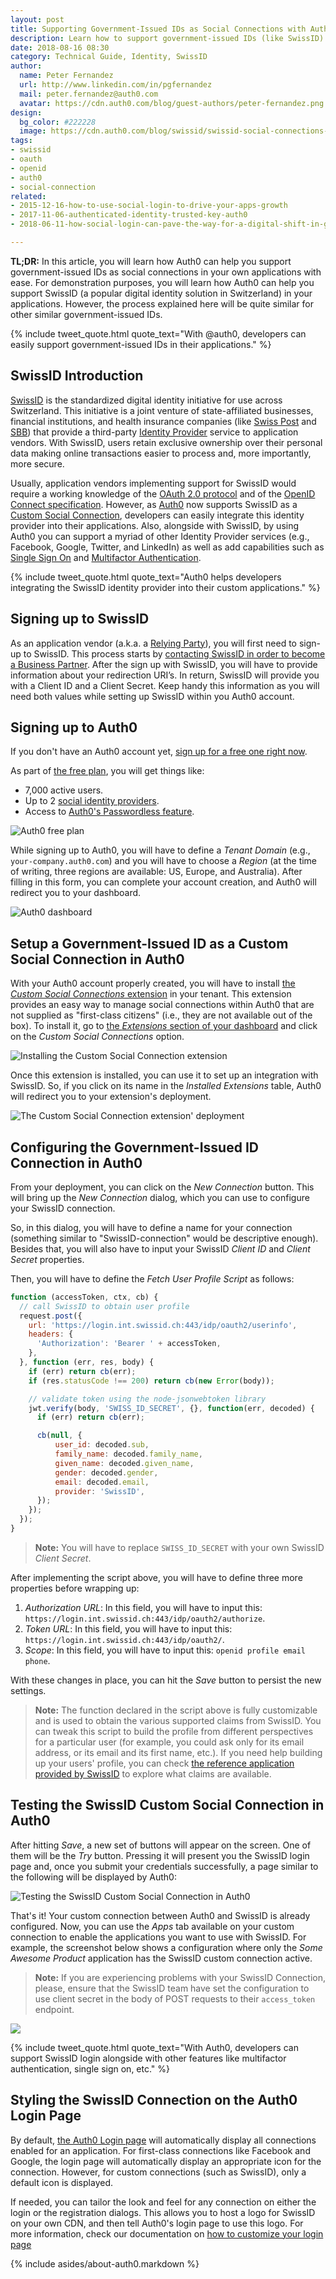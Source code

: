 ```yaml
---
layout: post
title: Supporting Government-Issued IDs as Social Connections with Auth0
description: Learn how to support government-issued IDs (like SwissID) as Social Connections into your applications with Auth0.
date: 2018-08-16 08:30
category: Technical Guide, Identity, SwissID
author:
  name: Peter Fernandez
  url: http://www.linkedin.com/in/pgfernandez
  mail: peter.fernandez@auth0.com
  avatar: https://cdn.auth0.com/blog/guest-authors/peter-fernandez.png
design:
  bg_color: #222228
  image: https://cdn.auth0.com/blog/swissid/swissid-social-connections-logo.png
tags:
- swissid
- oauth
- openid
- auth0
- social-connection
related:
- 2015-12-16-how-to-use-social-login-to-drive-your-apps-growth
- 2017-11-06-authenticated-identity-trusted-key-auth0
- 2018-06-11-how-social-login-can-pave-the-way-for-a-digital-shift-in-grocery

---
```


**TL;DR:** In this article, you will learn how Auth0 can help you support government-issued IDs as social connections in your own applications with ease. For demonstration purposes, you will learn how Auth0 can help you support SwissID (a popular digital identity solution in Switzerland) in your applications. However, the process explained here will be quite similar for other similar government-issued IDs.

{% include tweet_quote.html quote_text="With @auth0, developers can easily support government-issued IDs in their applications." %}

## SwissID Introduction

[SwissID](https://swissid.ch) is the standardized digital identity initiative for use across Switzerland. This initiative is a joint venture of state-affiliated businesses, financial institutions, and health insurance companies (like [Swiss Post](https://www.post.ch/en) and [SBB](https://www.sbb.ch/en/)) that provide a third-party [Identity Provider](https://auth0.com/docs/identityproviders) service to application vendors. With SwissID, users retain exclusive ownership over their personal data making online transactions easier to process and, more importantly, more secure.

Usually, application vendors implementing support for SwissID would require a working knowledge of the [OAuth 2.0 protocol](https://auth0.com/docs/protocols/oauth2) and of the [OpenID Connect specification](https://auth0.com/docs/protocols/oidc). However, as [Auth0](https://auth0.com) now supports SwissID as a [Custom Social Connection](https://auth0.com/docs/extensions/custom-social-extensions), developers can easily integrate this identity provider into their applications. Also, alongside with SwissID, by using Auth0 you can support a myriad of other Identity Provider services (e.g., Facebook, Google, Twitter, and LinkedIn) as well as add capabilities such as [Single Sign On](https://auth0.com/docs/sso/current) and [Multifactor Authentication](https://auth0.com/docs/multifactor-authentication).

{% include tweet_quote.html quote_text="Auth0 helps developers integrating the SwissID identity provider into their custom applications." %}

## Signing up to SwissID

As an application vendor (a.k.a. a [Relying Party](https://auth0.com/identity-glossary#r)), you will first need to sign-up to SwissID. This process starts by [contacting SwissID in order to become a Business Partner](https://www.swissid.ch/en/business-partners#become-a-part-of-a-success-story). After the sign up with SwissID, you will have to provide information about your redirection URI’s. In return, SwissID will provide you with a Client ID and a Client Secret. Keep handy this information as you will need both values while setting up SwissID within you Auth0 account.

## Signing up to Auth0

If you don't have an Auth0 account yet, <a href="https://auth0.com/signup" data-amp-replace="CLIENT_ID" data-amp-addparams="anonId=CLIENT_ID(cid-scope-cookie-fallback-name)">sign up for a free one right now</a>.

As part of [the free plan](https://auth0.com/pricing), you will get things like:
- 7,000 active users.
- Up to 2 [social identity providers](https://auth0.com/docs/identityproviders).
- Access to [Auth0's Passwordless feature](https://auth0.com/passwordless).

![Auth0 free plan](https://cdn.auth0.com/blog/swissid/auth0-free-plan.png)

While signing up to Auth0, you will have to define a _Tenant Domain_ (e.g., `your-company.auth0.com`) and you will have to choose a _Region_ (at the time of writing, three regions are available: US, Europe, and Australia). After filling in this form, you can complete your account creation, and Auth0 will redirect you to your dashboard.

![Auth0 dashboard](https://cdn.auth0.com/blog/secure-your-gaming-company-with-auth0's-user-fraud-score-and-minfraud/auth0-dashboard.png)

## Setup a Government-Issued ID as a Custom Social Connection in Auth0

With your Auth0 account properly created, you will have to install [the _Custom Social Connections_ extension](https://auth0.com/docs/extensions/custom-social-extensions) in your tenant. This extension provides an easy way to manage social connections within Auth0 that are not supplied as "first-class citizens" (i.e., they are not available out of the box). To install it, go to [the _Extensions_ section of your dashboard](https://manage.auth0.com/#/extensions) and click on the _Custom Social Connections_ option.

![Installing the Custom Social Connection extension](https://cdn.auth0.com/blog/swissid/custom-social-connection.png)

Once this extension is installed, you can use it to set up an integration with SwissID. So, if you click on its name in the _Installed Extensions_ table, Auth0 will redirect you to your extension's deployment.

![The Custom Social Connection extension' deployment](https://cdn.auth0.com/blog/swissid/custom-social-connect-deployment.png)

## Configuring the Government-Issued ID Connection in Auth0

From your deployment, you can click on the _New Connection_ button. This will bring up the _New Connection_ dialog, which you can use to configure your SwissID connection.

So, in this dialog, you will have to define a name for your connection (something similar to "SwissID-connection" would be descriptive enough). Besides that, you will also have to input your SwissID _Client ID_ and _Client Secret_ properties.

Then, you will have to define the _Fetch User Profile Script_ as follows:

```javascript
function (accessToken, ctx, cb) {
  // call SwissID to obtain user profile
  request.post({
    url: 'https://login.int.swissid.ch:443/idp/oauth2/userinfo',
    headers: {
      'Authorization': 'Bearer ' + accessToken,
    },
  }, function (err, res, body) {
    if (err) return cb(err);
    if (res.statusCode !== 200) return cb(new Error(body));

    // validate token using the node-jsonwebtoken library
    jwt.verify(body, 'SWISS_ID_SECRET', {}, function(err, decoded) {
      if (err) return cb(err);

      cb(null, {
          user_id: decoded.sub,
          family_name: decoded.family_name,
          given_name: decoded.given_name,
          gender: decoded.gender,
          email: decoded.email,
          provider: 'SwissID',
      });
    });
  });
}
```

> **Note:** You will have to replace `SWISS_ID_SECRET` with your own SwissID _Client Secret_.

After implementing the script above, you will have to define three more properties before wrapping up:

1. _Authorization URL_: In this field, you will have to input this: `https://login.int.swissid.ch:443/idp/oauth2/authorize`.
2. _Token URL_: In this field, you will have to input this: `https://login.int.swissid.ch:443/idp/oauth2/`.
3. _Scope_: In this field, you will have to input this: `openid profile email phone`.

With these changes in place, you can hit the _Save_ button to persist the new settings.

> **Note:** The function declared in the script above is fully customizable and is used to obtain the various supported claims from SwissID. You can tweak this script to build the profile from different perspectives for a particular user (for example, you could ask only for its email address, or its email and its first name, etc.). If you need help building up your users' profile, you can check [the reference application provided by SwissID](https://login.int.swissid.ch/swissid-ref-app) to explore what claims are available. 

## Testing the SwissID Custom Social Connection in Auth0

After hitting _Save_, a new set of buttons will appear on the screen. One of them will be the _Try_ button. Pressing it will present you the SwissID login page and, once you submit your credentials successfully, a page similar to the following will be displayed by Auth0:

![Testing the SwissID Custom Social Connection in Auth0](https://cdn.auth0.com/blog/swissid/testing-the-social-connection-extension.png)

That's it! Your custom connection between Auth0 and SwissID is already configured. Now, you can use the _Apps_ tab available on your custom connection to enable the applications you want to use with SwissID. For example, the screenshot below shows a configuration where only the _Some Awesome Product_ application has the SwissID custom connection active.

> **Note:** If you are experiencing problems with your SwissID Connection, please, ensure that the SwissID team have set the configuration to use client secret in the body of POST requests to their `access_token` endpoint.

![](https://cdn.auth0.com/blog/swissid/activating-the-custom-connection-to-different-apps.png)

{% include tweet_quote.html quote_text="With Auth0, developers can support SwissID login alongside with other features like multifactor authentication, single sign on, etc." %}

## Styling the SwissID Connection on the Auth0 Login Page

By default, [the Auth0 Login page](https://auth0.com/docs/hosted-pages/login) will automatically display all connections enabled for an application. For first-class connections like Facebook and Google, the login page will automatically display an appropriate icon for the connection. However, for custom connections (such as SwissID), only a default icon is displayed.

If needed, you can tailor the look and feel for any connection on either the login or the registration dialogs. This allows you to host a logo for SwissID on your own CDN, and then tell Auth0's login page to use this logo. For more information, check our documentation on [how to customize your login page](https://auth0.com/docs/hosted-pages/login#how-to-customize-your-login-page)

{% include asides/about-auth0.markdown %}
